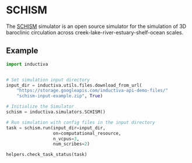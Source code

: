 # SCHISM

The [SCHISM](http://ccrm.vims.edu/schismweb/) simulator is an open
source simulator for the simulation of 3D baroclinic circulation
across creek-lake-river-estuary-shelf-ocean scales.

## Example

```python
import inductiva


# Set simulation input directory
input_dir = inductiva.utils.files.download_from_url(
    "https://storage.googleapis.com/inductiva-api-demo-files/"
    "schism-input-example.zip", True)

# Initialize the Simulator
schism = inductiva.simulators.SCHISM()

# Run simulation with config files in the input directory
task = schism.run(input_dir=input_dir,
                  on=computational_resource,
                  n_vcpus=3,
                  num_scribes=2)

helpers.check_task_status(task)
```